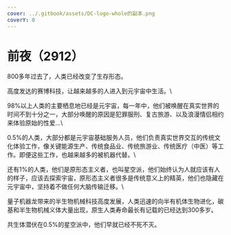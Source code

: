 ```yaml
---
cover: ../.gitbook/assets/DC-logo-whole的副本.png
coverY: 0
---
```


# 前夜（2912）

800多年过去了，人类已经改变了生存形态。



高度发达的赛博科技，让越来越多的人进入到元宇宙中生活。\


98%以上人类的主要栖息地已经是元宇宙，每一年中，他们被唤醒在真实世界的时间不到十分之一，大部分唤醒的原因是犯罪服刑、复古旅游、以及浪漫情侣相约来体验原始的性爱...\


0.5%的人类，大部分都是元宇宙基础服务人员，他们负责真实世界交互的传统文化体验工作，像关键能源生产、传统食品业、传统旅游业、传统医疗（中医）等工作。即便这些工作，也越来越多的被机器代替。\


还有1%的人类，他们是原形态主义者，也叫星空派，他们始终认为人就应该有人的样子，应该去探索宇宙，原形态主义者很多是传统意义上的精英，他们也隐藏在元宇宙中，坚持着不做任何大脑传输迁移。\


量子机器龙带来的半生物机械科技高度发展，人类迅速的向半有机体生物进化，碳基和半生物机械义体大量出现，原生人类寿命最长有记载的已经达到300多岁。



共生体潜伏在0.5%的星空派中，他们早就已经不死不灭。

